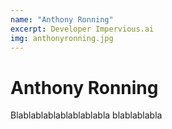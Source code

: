 ```yaml
---
name: "Anthony Ronning"
excerpt: Developer Impervious.ai
img: anthonyronning.jpg
---
```


# Anthony Ronning
 
Blablablablablablablabla
blablablabla
